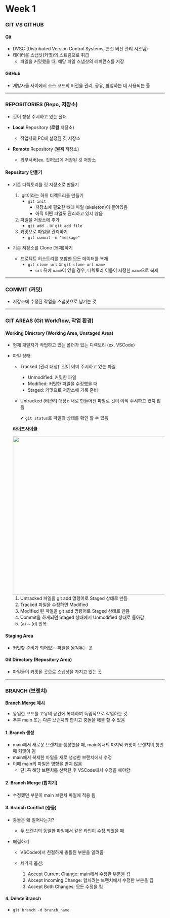 # Week 1

### GIT VS GITHUB

#### Git

- DVSC (Distributed Version Control Systems, 분산 버전 관리 시스템)
- 데이터를 스냅샷(커밋)의 스트림으로 취급
  - 파일을 커밋했을 때, 해당 파일 스냅샷의 레퍼런스를 저장

#### GitHub

- 개발자들 사이에서 소스 코드의 버전을 관리, 공유, 협업하는 데 사용되는 툴

---

### REPOSITORIES (Repo, 저장소)

- 깃이 항상 주시하고 있는 폴더
- **Local** Repository (**로컬** 저장소)
  - 작업자의 PC에 설정된 깃 저장소
- **Remote** Repository (**원격** 저장소)

  - 외부서버(ex. 깃허브)에 저장된 깃 저장소

#### Repository 만들기

- 기존 디렉토리를 깃 저장소로 만들기

  1.  .git이라는 하위 디렉토리를 만들기
      - `git init`
        - 저장소에 필요한 뼈대 파일 (skeleton)이 들어있음
        - 아직 어떤 파일도 관리하고 있지 않음
  2.  파일을 저장소에 추가
      - `git add .` or `git add file`
  3.  커밋으로 파일을 관리하기
      - `git commit -m "message"`

- 기존 저장소를 Clone (복제)하기
  - 프로젝트 히스토리를 포함한 모든 데이터를 복제
    - `git clone url` or `git clone url name`
      - `url` 뒤에 `name`이 있을 경우, 디렉토리 이름이 지정한 `name`으로 복제

---

### COMMIT (커밋)

- 저장소에 수정된 작업을 스냅샷으로 남기는 것

---

### GIT AREAS (Git Workflow, 작업 환경)

#### Working Directory (Working Area, Unstaged Area)

- 현재 개발자가 작업하고 있는 폴더가 있는 디렉토리 (ex. VSCode)
- 파일 상태:

  - Tracked (관리 대상): 깃이 이미 주시하고 있는 파일
    - Unmodified: 커밋한 파일
    - Modified: 커밋한 파일을 수정했을 때
    - Staged: 커밋으로 저장소에 기록 준비
  - Untracked (비관리 대상): 새로 만들어진 파일로 깃이 아직 주시하고 있지 않음

    ✔︎ `git status`로 파일의 상태를 확인 할 수 있음

  **[라이프사이클](https://ordo.tistory.com/133)**

  <img src="https://git-scm.com/book/en/v2/images/lifecycle.png" width="500px">

  1. Untracked 파일을 git add 명령어로 Staged 상태로 만듬
  2. Tracked 파일을 수정하면 Modified
  3. Modified 된 파일을 git add 명령어로 Staged 상태로 만듬
  4. Commit을 하게되면 Staged 상태에서 Unmodified 상태로 돌아감
  5. (a) ~ (d) 반복

#### Staging Area

- 커밋할 준비가 되어있는 파일을 옮겨두는 곳

#### Git Directory (Repository Area)

- 파일들이 커밋된 곳으로 스냅샷을 가지고 있는 곳

---

### BRANCH (브랜치)

**[Branch Merge 예시](/branch_merge.md)**

- 동일한 코드를 고유의 공간에 복제하여 독립적으로 작업하는 것
- 추후 main 또는 다른 브랜치와 합치고 충돌을 해결 할 수 있음

#### 1. Branch 생성

- main에서 새로운 브랜치를 생성했을 때, main에서의 마지막 커밋이 브랜치의 첫번째 커밋이 됨
- main에서 복제한 파일을 새로 생성한 브랜치에서 수정
- 이때 main의 파일은 영향을 받지 않음
  - 단! 꼭 해당 브랜치를 선택한 후 VSCode에서 수정을 해야함

#### 2. Branch Merge (합치기)

- 수정했던 부분이 main 브랜치 파일에 적용 됨

#### 3. Branch Conflict (충돌)

- 충돌은 왜 일어나는가?
  - 두 브랜치의 동일한 파일에서 같은 라인이 수정 되었을 때
- 해결하기

  - VSCode에서 친절하게 충돌된 부분을 알려줌
  - 세가지 옵션:

    1.  Accept Current Change: main에서 수정한 부분을 킵
    2.  Accept Incoming Change: 합치려는 브랜치에서 수정한 부분을 킵
    3.  Accept Both Changes: 모든 수정을 킵

#### 4. Delete Branch

- `git branch -d branch_name`
